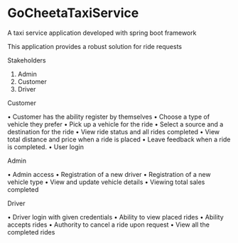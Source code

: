 # GoCheetaTaxiService
A taxi service application developed with spring boot framework 

This application provides a robust solution for ride requests

Stakeholders
  1. Admin
  2. Customer
  3. Driver

 Customer

•	Customer has the ability register by themselves
•	Choose a type of vehicle they prefer
•	Pick up a vehicle for the ride
•	Select a source and a destination for the ride
•	View ride status and all rides completed
•	View total distance and price when a ride is placed
•	Leave feedback when a ride is completed.
•	User login

Admin

•	Admin access
•	Registration of a new driver
•	Registration of a new vehicle type
•	View and update vehicle details
•	Viewing total sales completed

Driver

•	Driver login with given credentials
•	Ability to view placed rides
•	Ability accepts rides
•	Authority to cancel a ride upon request
•	View all the completed rides

